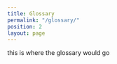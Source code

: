 ```yaml
---
title: Glossary
permalink: "/glossary/"
position: 2
layout: page
---
```


this is where the glossary would go